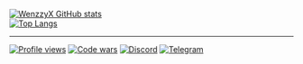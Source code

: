 [![WenzzyX GitHub stats](https://github-readme-stats.vercel.app/api?username=WenzzyX&count_private=true&bg_color=30,000046,1cb5e0&title_color=fff&text_color=fff&icon_color=ebb736&show_icons=true&custom_title=Wenzzy%20statistic&hide_border=true&line_height=20)](https://t.me/WenzzyX)</br>
[![Top Langs](https://github-readme-stats.vercel.app/api/top-langs/?username=WenzzyX&layout=compact&bg_color=30,000046,1cb5e0&text_color=fff&title_color=fff&hide_border=true&hide=HTML,CSS,Smarty,Python,Dockerfile,Shell)](https://t.me/WenzzyX)
***
[![Profile views](https://komarev.com/ghpvc/?username=WenzzyX&label=Profile%20views&color=0e75b6&style=flat)](https://t.me/WenzzyX)
[![Code wars](https://www.codewars.com/users/Wenzzy/badges/micro)](https://www.codewars.com/users/Wenzzy)
[![Discord](https://img.icons8.com/color/24/discord--v2.png)](https://discord.gg/ZNQWgGEUre)
[![Telegram](https://img.icons8.com/color/24/telegram-app--v1.png)](https://t.me/WenzzyX)
